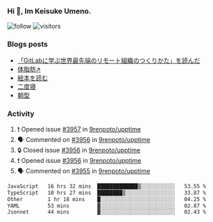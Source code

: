 ### Hi 👋, Im Keisuke Umeno.

<!--
**9renpoto/9renpoto** is a ✨ _special_ ✨ repository because its `README.md` (this file) appears on your GitHub profile.

Here are some ideas to get you started:

- 🔭 I’m currently working on ...
- 🌱 I’m currently learning ...
- 👯 I’m looking to collaborate on ...
- 🤔 I’m looking for help with ...
- 💬 Ask me about ...
- 📫 How to reach me: ...
- 😄 Pronouns: ...
- ⚡ Fun fact: ...
-->

![follow](https://img.shields.io/github/followers/9renpoto?label=Follow&style=social)
![visitors](https://komarev.com/ghpvc/?username=9renpoto&label=Profile%20views&color=0e75b6&style=flat)

### Blogs posts

<!-- BLOG-POST-LIST:START -->
- [「GitLabに学ぶ世界最先端のリモート組織のつくりかた」を読んだ](https://9renpoto.win/entry/2024/09/10/remote_organization)
- [体脂肪↗](https://9renpoto.win/entry/2024/08/12/gaining_fat)
- [絵本を読む](https://9renpoto.win/entry/2024/07/26/picture_book)
- [二度寝](https://9renpoto.win/entry/2024/07/18/going_back_to_sleep)
- [朝型](https://9renpoto.win/entry/2024/05/29/im-an-early)
<!-- BLOG-POST-LIST:END -->

### Activity

<!--START_SECTION:activity-->
1. ❗ Opened issue [#3957](https://github.com/9renpoto/upptime/issues/3957) in [9renpoto/upptime](https://github.com/9renpoto/upptime)
2. 🗣 Commented on [#3956](https://github.com/9renpoto/upptime/issues/3956#issuecomment-2438920088) in [9renpoto/upptime](https://github.com/9renpoto/upptime)
3. 🔒 Closed issue [#3956](https://github.com/9renpoto/upptime/issues/3956) in [9renpoto/upptime](https://github.com/9renpoto/upptime)
4. ❗ Opened issue [#3956](https://github.com/9renpoto/upptime/issues/3956) in [9renpoto/upptime](https://github.com/9renpoto/upptime)
5. 🗣 Commented on [#3955](https://github.com/9renpoto/upptime/issues/3955#issuecomment-2438859061) in [9renpoto/upptime](https://github.com/9renpoto/upptime)
<!--END_SECTION:activity-->

<!--START_SECTION:waka-->

```txt
JavaScript   16 hrs 32 mins  █████████████▒░░░░░░░░░░░   53.55 %
TypeScript   10 hrs 27 mins  ████████▒░░░░░░░░░░░░░░░░   33.87 %
Other        1 hr 18 mins    █░░░░░░░░░░░░░░░░░░░░░░░░   04.25 %
YAML         53 mins         ▓░░░░░░░░░░░░░░░░░░░░░░░░   02.87 %
Jsonnet      44 mins         ▓░░░░░░░░░░░░░░░░░░░░░░░░   02.43 %
```

<!--END_SECTION:waka-->
